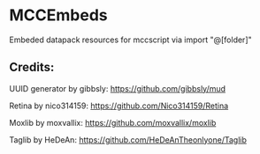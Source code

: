 # MCCEmbeds
Embeded datapack resources for mccscript via import "@[folder]" 

## Credits: 
UUID generator by gibbsly: https://github.com/gibbsly/mud

Retina by nico314159: https://github.com/Nico314159/Retina

Moxlib by moxvallix: https://github.com/moxvallix/moxlib

Taglib by HeDeAn: https://github.com/HeDeAnTheonlyone/Taglib
